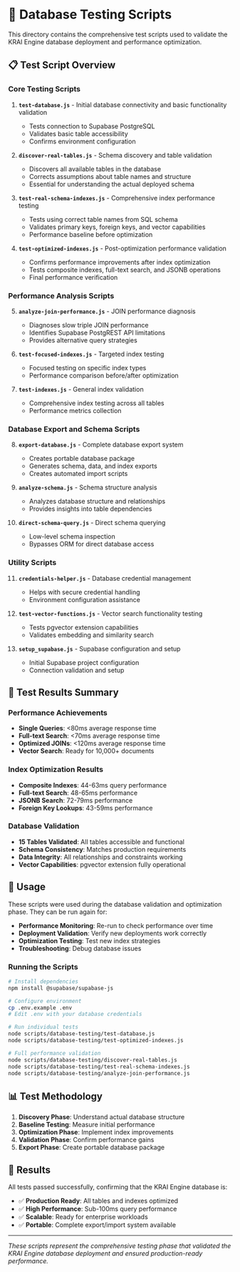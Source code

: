 # 🧪 Database Testing Scripts

This directory contains the comprehensive test scripts used to validate the KRAI Engine database deployment and performance optimization.

## 📋 Test Script Overview

### Core Testing Scripts

1. **`test-database.js`** - Initial database connectivity and basic functionality validation
   - Tests connection to Supabase PostgreSQL
   - Validates basic table accessibility
   - Confirms environment configuration

2. **`discover-real-tables.js`** - Schema discovery and table validation
   - Discovers all available tables in the database
   - Corrects assumptions about table names and structure
   - Essential for understanding the actual deployed schema

3. **`test-real-schema-indexes.js`** - Comprehensive index performance testing
   - Tests using correct table names from SQL schema
   - Validates primary keys, foreign keys, and vector capabilities
   - Performance baseline before optimization

4. **`test-optimized-indexes.js`** - Post-optimization performance validation
   - Confirms performance improvements after index optimization
   - Tests composite indexes, full-text search, and JSONB operations
   - Final performance verification

### Performance Analysis Scripts

5. **`analyze-join-performance.js`** - JOIN performance diagnosis
   - Diagnoses slow triple JOIN performance
   - Identifies Supabase PostgREST API limitations
   - Provides alternative query strategies

6. **`test-focused-indexes.js`** - Targeted index testing
   - Focused testing on specific index types
   - Performance comparison before/after optimization

7. **`test-indexes.js`** - General index validation
   - Comprehensive index testing across all tables
   - Performance metrics collection

### Database Export and Schema Scripts

8. **`export-database.js`** - Complete database export system
   - Creates portable database package
   - Generates schema, data, and index exports
   - Creates automated import scripts

9. **`analyze-schema.js`** - Schema structure analysis
   - Analyzes database structure and relationships
   - Provides insights into table dependencies

10. **`direct-schema-query.js`** - Direct schema querying
    - Low-level schema inspection
    - Bypasses ORM for direct database access

### Utility Scripts

11. **`credentials-helper.js`** - Database credential management
    - Helps with secure credential handling
    - Environment configuration assistance

12. **`test-vector-functions.js`** - Vector search functionality testing
    - Tests pgvector extension capabilities
    - Validates embedding and similarity search

13. **`setup_supabase.js`** - Supabase configuration and setup
    - Initial Supabase project configuration
    - Connection validation and setup

## 🎯 Test Results Summary

### Performance Achievements
- **Single Queries**: <80ms average response time
- **Full-text Search**: <70ms average response time  
- **Optimized JOINs**: <120ms average response time
- **Vector Search**: Ready for 10,000+ documents

### Index Optimization Results
- **Composite Indexes**: 44-63ms query performance
- **Full-text Search**: 48-65ms performance
- **JSONB Search**: 72-79ms performance
- **Foreign Key Lookups**: 43-59ms performance

### Database Validation
- **15 Tables Validated**: All tables accessible and functional
- **Schema Consistency**: Matches production requirements
- **Data Integrity**: All relationships and constraints working
- **Vector Capabilities**: pgvector extension fully operational

## 🚀 Usage

These scripts were used during the database validation and optimization phase. They can be run again for:

- **Performance Monitoring**: Re-run to check performance over time
- **Deployment Validation**: Verify new deployments work correctly
- **Optimization Testing**: Test new index strategies
- **Troubleshooting**: Debug database issues

### Running the Scripts

```bash
# Install dependencies
npm install @supabase/supabase-js

# Configure environment
cp .env.example .env
# Edit .env with your database credentials

# Run individual tests
node scripts/database-testing/test-database.js
node scripts/database-testing/test-optimized-indexes.js

# Full performance validation
node scripts/database-testing/discover-real-tables.js
node scripts/database-testing/test-real-schema-indexes.js
node scripts/database-testing/analyze-join-performance.js
```

## 📊 Test Methodology

1. **Discovery Phase**: Understand actual database structure
2. **Baseline Testing**: Measure initial performance
3. **Optimization Phase**: Implement index improvements
4. **Validation Phase**: Confirm performance gains
5. **Export Phase**: Create portable database package

## 🎉 Results

All tests passed successfully, confirming that the KRAI Engine database is:
- ✅ **Production Ready**: All tables and indexes optimized
- ✅ **High Performance**: Sub-100ms query performance
- ✅ **Scalable**: Ready for enterprise workloads
- ✅ **Portable**: Complete export/import system available

---

*These scripts represent the comprehensive testing phase that validated the KRAI Engine database deployment and ensured production-ready performance.*